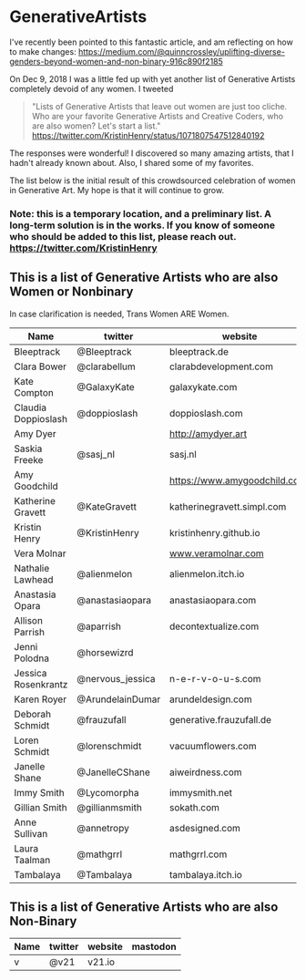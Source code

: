 # GenerativeArtists

I've recently been pointed to this fantastic article, and am reflecting on how to make changes: https://medium.com/@quinncrossley/uplifting-diverse-genders-beyond-women-and-non-binary-916c890f2185



On Dec 9, 2018 I was a little fed up with yet another list of Generative Artists completely devoid of any women. I tweeted 
	
> "Lists of Generative Artists that leave out women are just too cliche. Who are your favorite Generative Artists and Creative Coders, who are also women? Let's start a list."  
https://twitter.com/KristinHenry/status/1071807547512840192

The responses were wonderful! I discovered so many amazing artists, that I hadn't already known about. Also, I shared some of my favorites.

The list below is the initial result of this crowdsourced celebration of women in Generative Art. My hope is that it will continue to grow.

### Note: this is a temporary location, and a preliminary list. A long-term solution is in the works. If you know of someone who should be added to this list, please reach out. https://twitter.com/KristinHenry

## This is a list of Generative Artists who are also Women or Nonbinary
In case clarification is needed, Trans Women ARE Women.

| Name | twitter | website | mastodon |
|------|---------|---------|----------|
| Bleeptrack | @Bleeptrack | bleeptrack.de | @bleeptrack@vis.social |
| Clara Bower | @clarabellum | clarabdevelopment.com | |
| Kate Compton | @GalaxyKate | galaxykate.com | |
| Claudia Doppioslash | @doppioslash | doppioslash.com | |
| Amy Dyer | | http://amydyer.art | |
| Saskia Freeke | @sasj_nl | sasj.nl | |
| Amy Goodchild |  | https://www.amygoodchild.com/ | |
| Katherine Gravett | @KateGravett | katherinegravett.simpl.com | |
| Kristin Henry | @KristinHenry | kristinhenry.github.io | @kristinHenry@vis.social |
| Vera Molnar | | www.veramolnar.com | | 
| Nathalie Lawhead | @alienmelon | alienmelon.itch.io | |
| Anastasia Opara | @anastasiaopara | anastasiaopara.com | |
| Allison Parrish | @aparrish | decontextualize.com | |
| Jenni Polodna | @horsewizrd | | |  
| Jessica Rosenkrantz | @nervous_jessica | n-e-r-v-o-u-s.com | |
| Karen Royer | @ArundelainDumar | arundeldesign.com | |
| Deborah Schmidt | @frauzufall | generative.frauzufall.de ||
| Loren Schmidt | @lorenschmidt | vacuumflowers.com | |
| Janelle Shane | @JanelleCShane | aiweirdness.com  | |
| Immy Smith | @Lycomorpha | immysmith.net | |
| Gillian Smith | @gillianmsmith | sokath.com  | |
| Anne Sullivan | @annetropy | asdesigned.com | |
| Laura Taalman | @mathgrrl | mathgrrl.com | | 
| Tambalaya | @Tambalaya | tambalaya.itch.io | |



## This is a list of Generative Artists who are also Non-Binary

| Name | twitter | website | mastodon |
|------|---------|---------|----------|
| v | @v21 | v21.io | |

